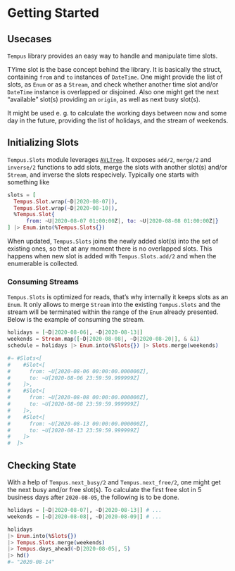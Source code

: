 # Getting Started

## Usecases

`Tempus` library provides an easy way to handle and manipulate time slots.

TYime slot is the base concept behind the library. It is basically the struct, containing `from` and `to` instances of `DateTime`. One might provide the list of slots, as `Enum` or as a `Stream`, and check whether another time slot and/or `DateTime` instance is overlapped or disjoined. Also one might get the next “available” slot(s) providing an `origin`, as well as next busy slot(s).

It might be used e. g. to calculate the working days between now and some day in the future, providing the list of holidays, and the stream of weekends.

## Initializing Slots

`Tempus.Slots` module leverages [`AVLTree`](https://github.com/japplegame/avl_tree). It exposes `add/2`, `merge/2` and `inverse/2` functions to add slots, merge the slots with another slot(s) and/or `Stream`, and inverse the slots respecively. Typically one starts with something like

```elixir
slots = [
  Tempus.Slot.wrap(~D|2020-08-07|),
  Tempus.Slot.wrap(~D|2020-08-10|),
  %Tempus.Slot{
      from: ~U|2020-08-07 01:00:00Z|, to: ~U|2020-08-08 01:00:00Z|}
] |> Enum.into(%Tempus.Slots{})
```

When updated, `Tempus.Slots` joins the newly added slot(s) into the set of existing ones, so thet at any moment there is no overlapped slots. This happens when new slot is added with `Tempus.Slots.add/2` and when the enumerable is collected.

### Consuming Streams

`Tempus.Slots` is optimized for reads, that’s why internally it keeps slots as an `Enum`. It only allows to merge `Stream` into the existing `Tempus.Slots` and the stream will be terminated within the range of the `Enum` already presented. Below is the example of consuming the stream.

```elixir
holidays = [~D|2020-08-06|, ~D|2020-08-13|]
weekends = Stream.map([~D|2020-08-08|, ~D|2020-08-20|], & &1)
schedule = holidays |> Enum.into(%Slots{}) |> Slots.merge(weekends)

#⇒ #Slots<[
#    #Slot<[
#      from: ~U[2020-08-06 00:00:00.000000Z],
#      to: ~U[2020-08-06 23:59:59.999999Z]
#    ]>,
#    #Slot<[
#      from: ~U[2020-08-08 00:00:00.000000Z],
#      to: ~U[2020-08-08 23:59:59.999999Z]
#    ]>,
#    #Slot<[
#      from: ~U[2020-08-13 00:00:00.000000Z],
#      to: ~U[2020-08-13 23:59:59.999999Z]
#    ]>
#  ]>
```

## Checking State

With a help of `Tempus.next_busy/2` and `Tempus.next_free/2`, one might get the next busy and/or free slot(s). To calculate the first free slot in 5 business days after `2020-08-05`, the following is to be done.

```elixir
holidays = [~D|2020-08-07|, ~D|2020-08-13|] # ...
weekends = [~D|2020-08-08|, ~D|2020-08-09|] # ...

holidays
|> Enum.into(%Slots{})
|> Tempus.Slots.merge(weekends)
|> Tempus.days_ahead(~D|2020-08-05|, 5)
|> hd()
#⇒ "2020-08-14"
```
